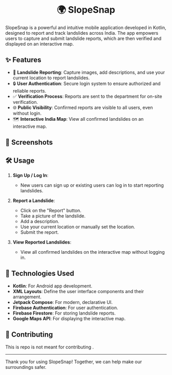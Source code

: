 <h1 align='center'> 🌍 SlopeSnap </h1>

SlopeSnap is a powerful and intuitive mobile application developed in Kotlin, designed to report and track landslides across India. The app empowers users to capture and submit landslide reports, which are then verified and displayed on an interactive map.

## ✨ Features

- 📸 **Landslide Reporting**: Capture images, add descriptions, and use your current location to report landslides.
- 🔒 **User Authentication**: Secure login system to ensure authorized and reliable reports.
- ✅ **Verification Process**: Reports are sent to the department for on-site verification.
- 🌐 **Public Visibility**: Confirmed reports are visible to all users, even without login.
- 🗺️ **Interactive India Map**: View all confirmed landslides on an interactive map.


## 📱 Screenshots


## 🛠️ Usage

1. **Sign Up / Log In**:
    - New users can sign up or existing users can log in to start reporting landslides.

2. **Report a Landslide**:
    - Click on the "Report" button.
    - Take a picture of the landslide.
    - Add a description.
    - Use your current location or manually set the location.
    - Submit the report.

3. **View Reported Landslides**:
    - View all confirmed landslides on the interactive map without logging in.


## 🧰 Technologies Used

- **Kotlin**: For Android app development.
- **XML Layouts**: Define the user interface components and their arrangement.
- **Jetpack Compose**: For modern, declarative UI.
- **Firebase Authentication**: For user authentication.
- **Firebase Firestore**: For storing landslide reports.
- **Google Maps API**: For displaying the interactive map.


## 🤝 Contributing

This is repo is not meant for contributing .

---
Thank you for using SlopeSnap! Together, we can help make our surroundings safer.

